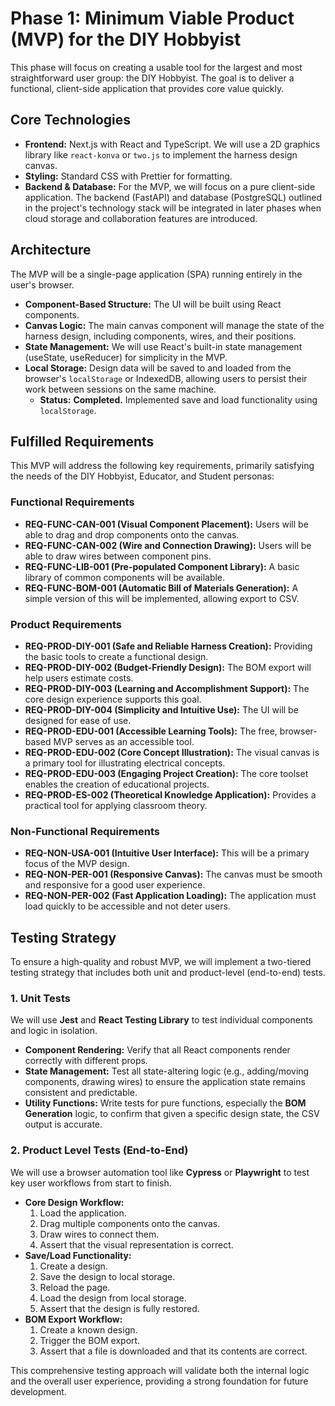 # Phase 1: Minimum Viable Product (MVP) for the DIY Hobbyist

This phase will focus on creating a usable tool for the largest and most straightforward user group: the DIY Hobbyist. The goal is to deliver a functional, client-side application that provides core value quickly.

## Core Technologies

- **Frontend:** Next.js with React and TypeScript. We will use a 2D graphics library like `react-konva` or `two.js` to implement the harness design canvas.
- **Styling:** Standard CSS with Prettier for formatting.
- **Backend & Database:** For the MVP, we will focus on a pure client-side application. The backend (FastAPI) and database (PostgreSQL) outlined in the project's technology stack will be integrated in later phases when cloud storage and collaboration features are introduced.

## Architecture

The MVP will be a single-page application (SPA) running entirely in the user's browser.

- **Component-Based Structure:** The UI will be built using React components.
- **Canvas Logic:** The main canvas component will manage the state of the harness design, including components, wires, and their positions.
- **State Management:** We will use React's built-in state management (useState, useReducer) for simplicity in the MVP.
-   **Local Storage:** Design data will be saved to and loaded from the browser's `localStorage` or IndexedDB, allowing users to persist their work between sessions on the same machine.
    *   **Status:** **Completed.** Implemented save and load functionality using `localStorage`.

## Fulfilled Requirements

This MVP will address the following key requirements, primarily satisfying the needs of the DIY Hobbyist, Educator, and Student personas:

### Functional Requirements
- **REQ-FUNC-CAN-001 (Visual Component Placement):** Users will be able to drag and drop components onto the canvas.
- **REQ-FUNC-CAN-002 (Wire and Connection Drawing):** Users will be able to draw wires between component pins.
- **REQ-FUNC-LIB-001 (Pre-populated Component Library):** A basic library of common components will be available.
- **REQ-FUNC-BOM-001 (Automatic Bill of Materials Generation):** A simple version of this will be implemented, allowing export to CSV.

### Product Requirements
- **REQ-PROD-DIY-001 (Safe and Reliable Harness Creation):** Providing the basic tools to create a functional design.
- **REQ-PROD-DIY-002 (Budget-Friendly Design):** The BOM export will help users estimate costs.
- **REQ-PROD-DIY-003 (Learning and Accomplishment Support):** The core design experience supports this goal.
- **REQ-PROD-DIY-004 (Simplicity and Intuitive Use):** The UI will be designed for ease of use.
- **REQ-PROD-EDU-001 (Accessible Learning Tools):** The free, browser-based MVP serves as an accessible tool.
- **REQ-PROD-EDU-002 (Core Concept Illustration):** The visual canvas is a primary tool for illustrating electrical concepts.
- **REQ-PROD-EDU-003 (Engaging Project Creation):** The core toolset enables the creation of educational projects.
- **REQ-PROD-ES-002 (Theoretical Knowledge Application):** Provides a practical tool for applying classroom theory.

### Non-Functional Requirements
- **REQ-NON-USA-001 (Intuitive User Interface):** This will be a primary focus of the MVP design.
- **REQ-NON-PER-001 (Responsive Canvas):** The canvas must be smooth and responsive for a good user experience.
- **REQ-NON-PER-002 (Fast Application Loading):** The application must load quickly to be accessible and not deter users.

## Testing Strategy

To ensure a high-quality and robust MVP, we will implement a two-tiered testing strategy that includes both unit and product-level (end-to-end) tests.

### 1. Unit Tests

We will use **Jest** and **React Testing Library** to test individual components and logic in isolation.

-   **Component Rendering:** Verify that all React components render correctly with different props.
-   **State Management:** Test all state-altering logic (e.g., adding/moving components, drawing wires) to ensure the application state remains consistent and predictable.
-   **Utility Functions:** Write tests for pure functions, especially the **BOM Generation** logic, to confirm that given a specific design state, the CSV output is accurate.

### 2. Product Level Tests (End-to-End)

We will use a browser automation tool like **Cypress** or **Playwright** to test key user workflows from start to finish.

-   **Core Design Workflow:**
    1.  Load the application.
    2.  Drag multiple components onto the canvas.
    3.  Draw wires to connect them.
    4.  Assert that the visual representation is correct.
-   **Save/Load Functionality:**
    1.  Create a design.
    2.  Save the design to local storage.
    3.  Reload the page.
    4.  Load the design from local storage.
    5.  Assert that the design is fully restored.
-   **BOM Export Workflow:**
    1.  Create a known design.
    2.  Trigger the BOM export.
    3.  Assert that a file is downloaded and that its contents are correct.

This comprehensive testing approach will validate both the internal logic and the overall user experience, providing a strong foundation for future development.
